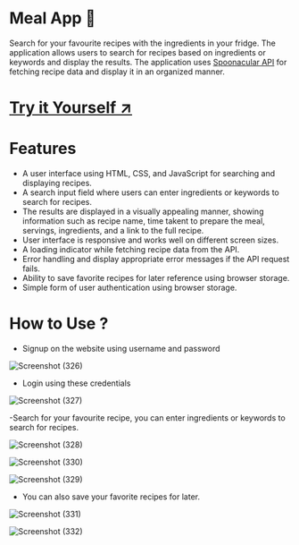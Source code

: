 # Meal App 🍜
Search for your favourite recipes with the ingredients in your fridge. The application allows users to search for recipes based on
ingredients or keywords and display the results. The application uses [Spoonacular API](https://spoonacular.com/food-api)
for fetching recipe data and display it in an organized manner.

# [Try it Yourself ↗](https://shababalikhan.github.io/mealApp/)

# Features
- A user interface using HTML, CSS, and JavaScript for searching and displaying recipes.
- A search input field where users can enter ingredients or keywords to search for recipes.
- The results are displayed in a visually appealing manner, showing information such as recipe name, time takent to prepare the meal, servings, ingredients, and a link to the full recipe.
- User interface is responsive and works well on different screen sizes.
- A loading indicator while fetching recipe data from the API.
- Error handling and display appropriate error messages if the API request fails.
- Ability to save favorite recipes for later reference using browser storage.
- Simple form of user authentication using browser storage.

# How to Use ?
- Signup on the website using username and password

![Screenshot (326)](https://github.com/ShababAliKhan/mealApp/assets/100783564/b2180f89-1c22-4ff7-a134-067fcb845d6e)

- Login using these credentials
  
![Screenshot (327)](https://github.com/ShababAliKhan/mealApp/assets/100783564/b0d946a5-cf24-4434-b31c-922a0cbcbe61)

-Search for your favourite recipe, you can enter ingredients or keywords to search for recipes.

![Screenshot (328)](https://github.com/ShababAliKhan/mealApp/assets/100783564/bdb1b608-c352-41b2-86ad-f26a63890cf3)

![Screenshot (330)](https://github.com/ShababAliKhan/mealApp/assets/100783564/120e9086-b893-4fcc-895d-6ebae16cb1f3)

![Screenshot (329)](https://github.com/ShababAliKhan/mealApp/assets/100783564/2323ca81-587d-4236-ace6-adf176e1cca7)

- You can also save your favorite recipes for later.
  
![Screenshot (331)](https://github.com/ShababAliKhan/mealApp/assets/100783564/9ab49016-6809-4993-b182-ada7fd60d794)

![Screenshot (332)](https://github.com/ShababAliKhan/mealApp/assets/100783564/331fd14e-915f-4049-b701-6e4668d31ca1)
